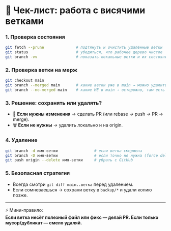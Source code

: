 # 🧹 Чек-лист: работа с висячими ветками

### 1. Проверка состояния
```sh
git fetch --prune              # подтянуть и очистить удалённые ветки
git status                     # убедиться, что рабочее дерево чистое
git branch -vv                 # показать локальные ветки и их состояние
```

### 2. Проверка ветки на мерж
```sh
git checkout main
git branch --merged main       # какие ветки уже в main → можно удалить
git branch --no-merged main    # какие НЕ в main → осторожно, там есть изменения
```

### 3. Решение: сохранять или удалять?
- 📌 **Если нужны изменения** → сделать PR (или rebase → push → PR → merge).
- 🗑 **Если не нужны** → удалить локально и на origin.

### 4. Удаление
```sh
git branch -d имя-ветки                # если ветка смержена
git branch -D имя-ветки                # если точно не нужна (force delete)
git push origin --delete имя-ветки     # убрать с GitHub
```

### 5. Безопасная стратегия
- Всегда смотри `git diff main..ветка` перед удалением.  
- Если сомневаешься → сохрани ветку в `backup/*` и удали копию позже.  

---

⚡ Мини-правило:  
**Если ветка несёт полезный файл или фикc — делай PR. Если только мусор/дубликат — смело удаляй.**
